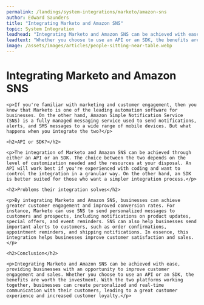 ```yaml
---
permalink: /landings/system-integrations/marketo/amazon-sns
author: Edward Saunders
title: "Integrating Marketo and Amazon SNS"
topic: System Integration
leadhead: "Integrating Marketo and Amazon SNS can be achieved with ease, providing businesses with an opportunity to improve customer engagement and sales"
leadtext: "Whether you choose to use an API or an SDK, the benefits are worth the investment. With the two platforms working together, businesses can create personalized and real-time communication with their customers, leading to a great customer experience and increased customer loyalty."
image: /assets/images/articles/people-sitting-near-table.webp
---
```

<div class="arttext">	<h1>Integrating Marketo and Amazon SNS</h1>

	<p>If you're familiar with marketing and customer engagement, then you know that Marketo is one of the leading automation software for businesses. On the other hand, Amazon Simple Notification Service (SNS) is a fully managed messaging service used to send notifications, alerts, and SMS messages to a wide range of mobile devices. But what happens when you integrate the two?</p>

	<h2>API or SDK?</h2>

	<p>The integration of Marketo and Amazon SNS can be achieved through either an API or an SDK. The choice between the two depends on the level of customization needed and the resources at your disposal. An API will work best if you're experienced with coding and want to control the integration in a granular way. On the other hand, an SDK is better suited for those who want a simpler integration process.</p>

	<h2>Problems their integration solves</h2>

	<p>By integrating Marketo and Amazon SNS, businesses can achieve greater customer engagement and improved conversion rates. For instance, Marketo can use SNS to send personalized messages to customers and prospects, including notifications on product updates, special offers, and event reminders. SNS can also help businesses send important alerts to customers, such as order confirmations, appointment reminders, and shipping notifications. In essence, this integration helps businesses improve customer satisfaction and sales.</p>

	<h2>Conclusion</h2>

	<p>Integrating Marketo and Amazon SNS can be achieved with ease, providing businesses with an opportunity to improve customer engagement and sales. Whether you choose to use an API or an SDK, the benefits are worth the investment. With the two platforms working together, businesses can create personalized and real-time communication with their customers, leading to a great customer experience and increased customer loyalty.</p>
</div>